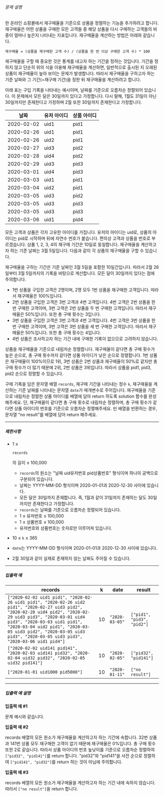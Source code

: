 ###### 문제 설명

한 온라인 쇼핑몰에서 재구매율을 기준으로 상품을 정렬하는 기능을 추가하려고 합니다. 재구매율은 어떤 상품을 구매한 모든 고객들 중 해당 상품을 다시 구매하는 고객들의 비중이 얼마나 높은지 나타내는 지표입니다.
재구매율을 계산하는 방법은 아래와 같습니다.

```
재구매율 = (상품을 재구매한 고객 수) / (상품을 한 번 이상 구매한 고객 수) * 100
```

재구매율을 구할 때 중요한 것은 통계를 내고자 하는 기간을 정하는 것입니다. 기간을 정하지 않고 단순히 위의 식을 이용해 재구매율을 계산하면, 일반적으로 출시된 지 오래된 상품이 재구매율이 높아 보이는 문제가 발생합니다. 따라서 재구매율을 구하고자 하는 기준 날짜와 그 기간(=재구매 기간)을 정한 뒤 재구매율을 계산하려고 합니다.

아래 표는 구입 기록을 나타내는 예시이며, 날짜를 기준으로 오름차순 정렬되어 있습니다. 이 문제에서 모든 달은 30일까지 있다고 가정합니다. 다시 말해, 1월도 31일이 아닌 30일까지만 존재한다고 가정하며 2월 또한 30일까지 존재한다고 가정합니다.

| 날짜       | 유저 아이디 | 상품 아이디 |
| ---------- | ----------- | ----------- |
| 2020-02-02 | uid1        | pid1        |
| 2020-02-26 | uid1        | pid1        |
| 2020-02-26 | uid2        | pid1        |
| 2020-02-27 | uid3        | pid2        |
| 2020-02-28 | uid4        | pid2        |
| 2020-02-29 | uid3        | pid3        |
| 2020-03-01 | uid4        | pid3        |
| 2020-03-03 | uid1        | pid1        |
| 2020-03-04 | uid2        | pid1        |
| 2020-03-05 | uid3        | pid2        |
| 2020-03-05 | uid3        | pid3        |
| 2020-03-05 | uid3        | pid3        |
| 2020-03-06 | uid1        | pid4        |

모든 고객과 상품은 각자 고유한 아이디를 가집니다. 유저의 아이디는 uid로, 상품의 아이디는 pid로 시작하며 뒤에 자연수 번호가 붙습니다. 편의상 고객과 상품을 번호로 부르겠습니다. 상품 1, 2, 3, 4의 재구매 기간은 10일로 동일합니다. 재구매율을 계산하고자 하는 기준 날짜는 3월 5일입니다. 다음과 같이 각 상품의 재구매율을 구할 수 있습니다.

재구매율을 구하는 기간은 기준 날짜인 3월 5일을 포함한 10일간입니다. 따라서 2월 26일부터 3월 5일까지의 기록을 바탕으로 계산합니다. 모든 달이 30일까지 있다는 점에 주의합니다.

- 1번 상품을 구입한 고객은 2명이며, 2명 모두 1번 상품을 재구매한 고객입니다. 따라서 재구매율은 100%입니다.
- 2번 상품을 구입한 고객은 3번 고객과 4번 고객입니다. 4번 고객은 2번 상품을 한 번 구매한 고객이며, 3번 고객은 2번 상품을 두 번 구매한 고객입니다. 따라서 재구매율은 50%입니다. 또한 총 구매 횟수는 3입니다.
- 3번 상품을 구입한 고객은 3번 고객과 4번 고객입니다. 4번 고객은 3번 상품을 한 번 구매한 고객이며, 3번 고객은 3번 상품을 세 번 구매한 고객입니다. 따라서 재구매율은 50%입니다. 또한 총 구매 횟수는 4입니다.
- 4번 상품은 조사하고자 하는 기간 내에 구매한 기록이 없으므로 고려하지 않습니다.

상품을 재구매율을 기준으로 내림차순 정렬합니다. 재구매율이 같다면 총 구매 횟수가 높은 순으로, 총 구매 횟수까지 같다면 상품 아이디가 낮은 순으로 정렬합니다. 1번 상품은 재구매율이 100%이므로 1위, 3번 상품은 2번 상품과 재구매율이 50%로 같지만 총 구매 횟수가 더 많기 때문에 2위, 2번 상품은 3위입니다. 따라서 상품을 pid1, pid3, pid2 순으로 정렬할 수 있습니다.

구매 기록을 담은 문자열 배열 `records`, 재구매 기간을 나타내는 정수 `k`, 재구매율을 계산하는 기준 날짜를 나타내는 문자열 `date`가 매개변수로 주어집니다. 재구매율을 기준으로 내림차순 정렬한 상품 아이디를 배열에 담아 return 하도록 solution 함수를 완성해주세요. 단, 재구매율이 같다면 총 구매 횟수로 내림차순 정렬하며, 총 구매 횟수가 같다면 상품 아이디의 번호를 기준으로 오름차순 정렬해주세요. 빈 배열을 반환하는 경우, 문자열 "no result"를 배열에 담아 return 해주세요.

------

##### 제한사항

- 1 ≤

   

  ```
  records
  ```

  의 길이 ≤ 100,000

  - `records`의 원소는 "날짜 uid유저번호 pid상품번호" 형식이며 하나의 공백으로 구분되어 있습니다.
  - 날짜는 YYYY-MM-DD 형식이며 2020-01-01과 2020-12-30 사이에 있습니다.
  - 모든 달은 30일까지 존재합니다. 즉, 1월과 같이 31일까지 존재하는 달도 30일까지만 존재한다고 가정합니다.
  - `records`는 날짜를 기준으로 오름차순 정렬되어 있습니다.
  - 1 ≤ 유저번호 ≤ 100,000
  - 1 ≤ 상품번호 ≤ 100,000
  - 유저번호와 상품번호는 숫자로만 이루어져 있습니다.

- 10 ≤ `k` ≤ 365

- `date`는 YYYY-MM-DD 형식이며 2020-01-01과 2020-12-30 사이에 있습니다.

- 2월 30일과 같이 실제로 존재하지 않는 날짜도 주어질 수 있습니다.

------

##### 입출력 예

| records                                                      | k    | date           | result                     |
| ------------------------------------------------------------ | ---- | -------------- | -------------------------- |
| `["2020-02-02 uid1 pid1", "2020-02-26 uid1 pid1", "2020-02-26 uid2 pid1", "2020-02-27 uid3 pid2", "2020-02-28 uid4 pid2", "2020-02-29 uid3 pid3", "2020-03-01 uid4 pid3", "2020-03-03 uid1 pid1", "2020-03-04 uid2 pid1", "2020-03-05 uid3 pid2", "2020-03-05 uid3 pid3", "2020-03-05 uid3 pid3", "2020-03-06 uid1 pid4"]` | 10   | `"2020-03-05"` | `["pid1", "pid3", "pid2"]` |
| `["2020-02-02 uid141 pid141", "2020-02-03 uid141 pid32", "2020-02-04 uid32 pid32", "2020-02-05 uid32 pid141"]` | 10   | `"2020-02-05"` | `["pid32", "pid141"]`      |
| `["2020-01-01 uid1000 pid5000"]`                             | 10   | `"2020-01-11"` | `["no result"]`            |

------

##### 입출력 예 설명

**입출력 예 #1**

문제 예시와 같습니다.

**입출력 예 #2**

records 배열의 모든 원소가 재구매율을 계산하고자 하는 기간에 속합니다. 32번 상품과 141번 상품 모두 재구매한 고객이 없기 때문에 재구매율은 0%입니다. 총 구매 횟수 또한 2로 같습니다. 따라서 상품 아이디의 번호 높낮이를 기준으로 오름차순 정렬하여 `["pid32", "pid141"]`를 return 합니다. "pid32"와 "pid141"을 사전 순으로 정렬하여 `["pid141", "pid32"]`를 return 하는 것이 아님에 주의합니다.

**입출력 예 #3**

records 배열의 모든 원소가 재구매율을 계산하고자 하는 기간 내에 속하지 않습니다. 따라서 `["no result"]`을 return 합니다.